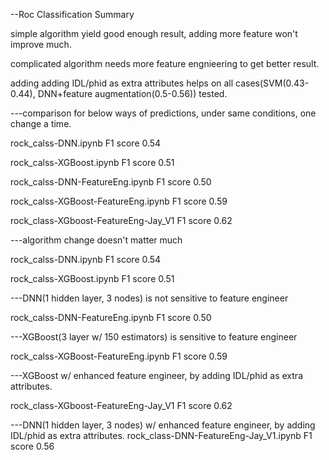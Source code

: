 
--Roc Classification Summary 

simple algorithm yield good enough result, adding more feature won't improve much. 

complicated algorithm needs more feature engnieering to get better result. 

adding adding IDL/phid as extra attributes helps on all cases(SVM(0.43-0.44), DNN+feature augmentation(0.5-0.56)) tested. 

---comparison for below ways of predictions, under same conditions, one change a time. 

rock_calss-DNN.ipynb  F1 score 0.54 

rock_calss-XGBoost.ipynb F1 score 0.51 

rock_calss-DNN-FeatureEng.ipynb  F1 score 0.50 

rock_calss-XGBoost-FeatureEng.ipynb  F1 score 0.59

rock_class-XGboost-FeatureEng-Jay_V1  F1 score 0.62 

---algorithm change doesn't matter much

rock_calss-DNN.ipynb  F1 score 0.54 

rock_calss-XGBoost.ipynb F1 score 0.51 

---DNN(1 hidden layer, 3 nodes) is not sensitive to feature engineer

rock_calss-DNN-FeatureEng.ipynb  F1 score 0.50 


---XGBoost(3 layer w/ 150 estimators) is sensitive to feature engineer

rock_calss-XGBoost-FeatureEng.ipynb  F1 score 0.59

---XGBoost w/ enhanced feature engineer, by adding IDL/phid as extra attributes. 

rock_class-XGboost-FeatureEng-Jay_V1  F1 score 0.62 

---DNN(1 hidden layer, 3 nodes) w/ enhanced feature engineer, by adding IDL/phid as extra attributes. 
rock_class-DNN-FeatureEng-Jay_V1.ipynb  F1 score 0.56 
